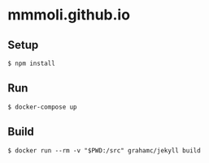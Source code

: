 # mmmoli.github.io

## Setup

    $ npm install

## Run

    $ docker-compose up

## Build

    $ docker run --rm -v "$PWD:/src" grahamc/jekyll build